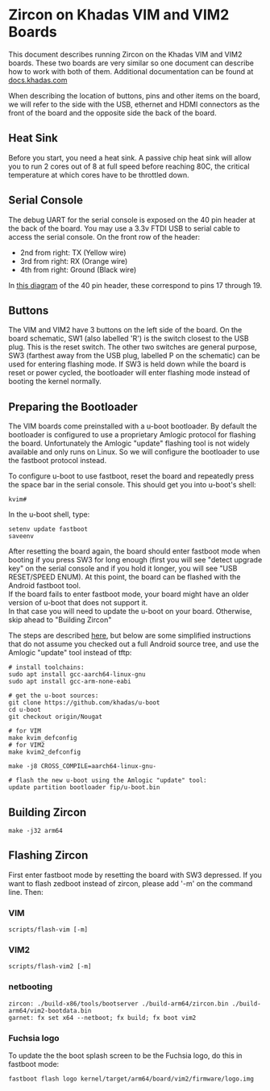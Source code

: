 # Zircon on Khadas VIM and VIM2 Boards

This document describes running Zircon on the Khadas VIM and VIM2 boards.
These two boards are very similar so one document can describe how to work with both of them.
Additional documentation can be found at [docs.khadas.com](http://docs.khadas.com/)

When describing the location of buttons, pins and other items on the board,
we will refer to the side with the USB, ethernet and HDMI connectors as the front of the board
and the opposite side the back of the board.

## Heat Sink

Before you start, you need a heat sink. A passive chip heat sink will allow you
to run 2 cores out of 8 at full speed before reaching 80C, the critical
temperature at which cores have to be throttled down.


## Serial Console

The debug UART for the serial console is exposed on the 40 pin header at the back of the board.
You may use a 3.3v FTDI USB to serial cable to access the serial console.
On the front row of the header:

- 2nd from right: TX (Yellow wire)
- 3rd from right: RX (Orange wire)
- 4th from right: Ground (Black wire)

In [this diagram](http://docs.khadas.com/basics/VimGPIOPinout/) of the 40 pin header,
these correspond to pins 17 through 19.

## Buttons

The VIM and VIM2 have 3 buttons on the left side of the board.
On the board schematic, SW1 (also labelled 'R') is the switch closest to the USB
plug. This is the reset switch. The other two switches are general purpose,
SW3 (farthest away from the USB plug, labelled P on the schematic) can
be used for entering flashing mode.  If SW3 is held down while the
board is reset or power cycled, the bootloader will enter flashing mode
instead of booting the kernel normally.

## Preparing the Bootloader

The VIM boards come preinstalled with a u-boot bootloader.
By default the bootloader is configured to use a proprietary Amlogic protocol
for flashing the board.
Unfortunately the Amlogic "update" flashing tool is not widely available
and only runs on Linux. So we will configure the bootloader to use the fastboot
protocol instead.

To configure u-boot to use fastboot, reset the board and repeatedly press the
space bar in the serial console. This should get you into u-boot's shell:

```
kvim#
```

In the u-boot shell, type:

```
setenv update fastboot
saveenv
```

After resetting the board again, the board should enter fastboot mode when booting
if you press SW3 for long enough (first you will see "detect upgrade key" on the
serial console and if you hold it longer, you will see "USB RESET/SPEED ENUM).
At this point, the board can be flashed with the Android fastboot tool.  
If the board fails to enter fastboot mode, your board might have an older version of u-boot
that does not support it.  
In that case you will need to update the u-boot on your board.
Otherwise, skip ahead to "Building Zircon"

The steps are described [here](http://docs.khadas.com/develop/BuildAndroid/),
but below are some simplified instructions that do not assume you checked out a full Android
source tree, and use the Amlogic "update" tool instead of tftp:

```
# install toolchains:
sudo apt install gcc-aarch64-linux-gnu
sudo apt install gcc-arm-none-eabi

# get the u-boot sources:
git clone https://github.com/khadas/u-boot
cd u-boot
git checkout origin/Nougat

# for VIM
make kvim_defconfig
# for VIM2
make kvim2_defconfig

make -j8 CROSS_COMPILE=aarch64-linux-gnu-

# flash the new u-boot using the Amlogic "update" tool:
update partition bootloader fip/u-boot.bin
```
## Building Zircon

```
make -j32 arm64
```

## Flashing Zircon

First enter fastboot mode by resetting the board with SW3 depressed. If you want
to flash zedboot instead of zircon, please add '-m' on the command line.
Then:

### VIM

```
scripts/flash-vim [-m]
```

### VIM2

```
scripts/flash-vim2 [-m]
```

### netbooting

```
zircon: ./build-x86/tools/bootserver ./build-arm64/zircon.bin ./build-arm64/vim2-bootdata.bin
garnet: fx set x64 --netboot; fx build; fx boot vim2
```

### Fuchsia logo

To update the the boot splash screen to be the Fuchsia logo, do this in fastboot mode:
```
fastboot flash logo kernel/target/arm64/board/vim2/firmware/logo.img
```
